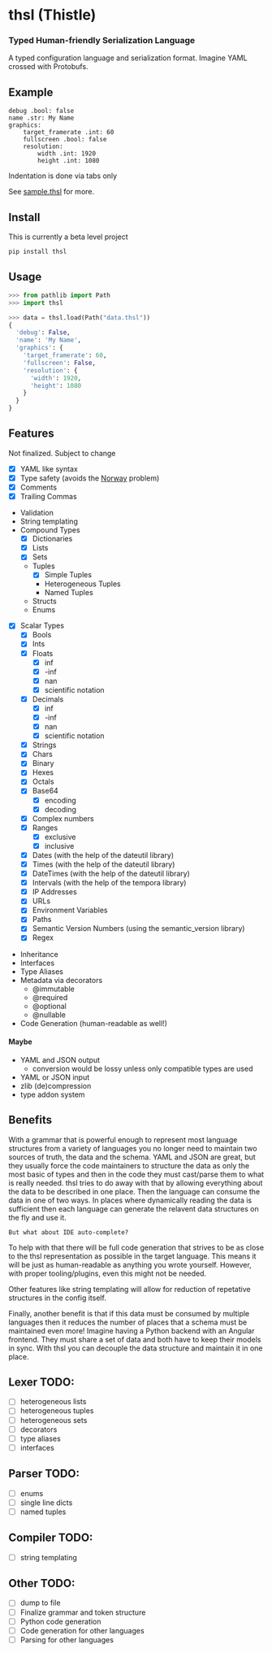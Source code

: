 # thsl (Thistle)
### Typed Human-friendly Serialization Language
A typed configuration language and serialization format. Imagine YAML crossed with
Protobufs.

## Example
```
debug .bool: false
name .str: My Name
graphics:
	target_framerate .int: 60
	fullscreen .bool: false
	resolution:
		width .int: 1920
		height .int: 1080
```

Indentation is done via tabs only

See [sample.thsl](sample.thsl) for more.

## Install
This is currently a beta level project

```commandline
pip install thsl
```

## Usage
```python
>>> from pathlib import Path
>>> import thsl

>>> data = thsl.load(Path("data.thsl"))
{
  'debug': False,
  'name': 'My Name',
  'graphics': {
    'target_framerate': 60,
    'fullscreen': False,
    'resolution': {
      'width': 1920,
      'height': 1080
    }
  }
}
```

## Features
Not finalized. Subject to change

- [x] YAML like syntax
- [x] Type safety (avoids the
[Norway](https://hitchdev.com/strictyaml/why/implicit-typing-removed/) problem)
- [x] Comments
- [x] Trailing Commas
- Validation
- String templating
- Compound Types
  - [x] Dictionaries
  - [x] Lists
  - [x] Sets
  - Tuples
    - [x] Simple Tuples
    - Heterogeneous Tuples
    - Named Tuples
  - Structs
  - Enums
- [x] Scalar Types
  - [x] Bools
  - [x] Ints
  - [x] Floats
    - [x] inf
    - [x] -inf
    - [x] nan
    - [x] scientific notation
  - [x] Decimals
    - [x] inf
    - [x] -inf
    - [x] nan
    - [x] scientific notation
  - [x] Strings
  - [x] Chars
  - [x] Binary
  - [x] Hexes
  - [x] Octals
  - [x] Base64
    - [x] encoding
    - [x] decoding
  - [x] Complex numbers
  - [x] Ranges
    - [x] exclusive
    - [x] inclusive
  - [x] Dates (with the help of the dateutil library)
  - [x] Times (with the help of the dateutil library)
  - [x] DateTimes (with the help of the dateutil library)
  - [x] Intervals (with the help of the tempora library)
  - [x] IP Addresses
  - [x] URLs
  - [x] Environment Variables
  - [x] Paths
  - [x] Semantic Version Numbers (using the semantic_version library)
  - [x] Regex
- Inheritance
- Interfaces
- Type Aliases
- Metadata via decorators
  - @immutable
  - @required
  - @optional
  - @nullable
- Code Generation (human-readable as well!)

#### Maybe
- YAML and JSON output
  - conversion would be lossy unless only compatible types are used
- YAML or JSON input
- zlib (de)compression
- type addon system

## Benefits
With a grammar that is powerful enough to represent most language structures from a
variety of languages you no longer need to maintain two sources of truth, the data and
the schema. YAML and JSON are great, but they usually force the code maintainers to
structure the data as only the most basic of types and then in the code they must
cast/parse them to what is really needed. thsl tries to do away with that by allowing
everything about the data to be described in one place. Then the language can consume
the data in one of two ways. In places where dynamically reading the data is sufficient
then each language can generate the relavent data structures on the fly and use it.

`But what about IDE auto-complete?`

To help with that there will be full code generation that strives to be as close to the
thsl representation as possible in the target language. This means it will be just as
human-readable as anything you wrote yourself. However, with proper tooling/plugins,
even this might not be needed.

Other features like string templating will allow for reduction of repetative structures
in the config itself.

Finally, another benefit is that if this data must be consumed by multiple languages
then it reduces the number of places that a schema must be maintained even more! Imagine
having a Python backend with an Angular frontend. They must share a set of data and both
have to keep their models in sync. With thsl you can decouple the data structure and
maintain it in one place.

## Lexer TODO:
- [ ] heterogeneous lists
- [ ] heterogeneous tuples
- [ ] heterogeneous sets
- [ ] decorators
- [ ] type aliases
- [ ] interfaces

## Parser TODO:
- [ ] enums
- [ ] single line dicts
- [ ] named tuples

## Compiler TODO:
- [ ] string templating

## Other TODO:
- [ ] dump to file
- [ ] Finalize grammar and token structure
- [ ] Python code generation
- [ ] Code generation for other languages
- [ ] Parsing for other languages
